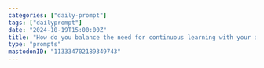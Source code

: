 ```yaml
---
categories: ["daily-prompt"]
tags: ["dailyprompt"]
date: "2024-10-19T15:00:00Z"
title: "How do you balance the need for continuous learning with your actual work responsibilities? Does your workplace allow for time for learning?"
type: "prompts"
mastodonID: "113334702189349743"
---
```

